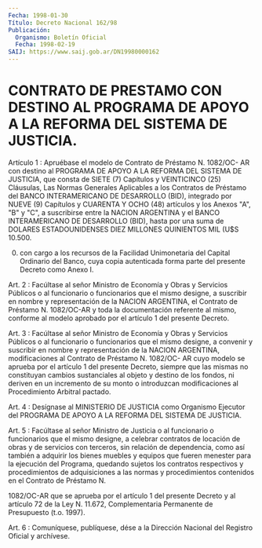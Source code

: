 ```yaml
---
Fecha: 1998-01-30
Título: Decreto Nacional 162/98
Publicación:
  Organismo: Boletín Oficial
  Fecha: 1998-02-19
SAIJ: https://www.saij.gob.ar/DN19980000162
---
```

# CONTRATO DE PRESTAMO CON DESTINO AL PROGRAMA DE APOYO A LA REFORMA DEL SISTEMA DE JUSTICIA.

<a id="1"></a>
Artículo 1 :  Apruébase el modelo de Contrato de Préstamo N. 1082/OC- AR con destino  al  PROGRAMA  DE  APOYO A LA REFORMA DEL SISTEMA DE JUSTICIA,  que  consta de SIETE (7) Capítulos  y  VEINTICINCO  (25) Cláusulas, Las Normas  Generales  Aplicables  a  los  Contratos  de Préstamo  del  BANCO  INTERAMERICANO DE DESARROLLO (BID), integrado por NUEVE (9) Capítulos  y  CUARENTA  Y  OCHO  (48) artículos y los Anexos "A", "B" y "C", a suscribirse entre la NACION ARGENTINA y el BANCO INTERAMERICANO DE DESARROLLO (BID), hasta  por  una  suma  de DOLARES  ESTADOUNIDENSES  DIEZ  MILLONES QUINIENTOS MIL (U$S 10.500.

000)  con cargo a los recursos de  la  Facilidad  Unimonetaria  del Capital Ordinario del Banco, cuya copia autenticada forma parte del presente Decreto como Anexo I.

<a id="2"></a>
Art. 2  :  Facúltase  al  señor  Ministro  de  Economía  y Obras y Servicios  Públicos  o  al  funcionario o funcionarios que el mismo designe,  a  suscribir en nombre  y  representación  de  la  NACION ARGENTINA, el  Contrato  de  Préstamo    N.  1082/OC-AR  y  toda  la documentación  referente  al mismo, conforme al modelo aprobado por el artículo 1 del presente Decreto.

<a id="3"></a>
Art.  3 :  Facúltase al señor  Ministro  de  Economía  y  Obras  y Servicios Públicos  o  al  funcionario  o funcionarios que el mismo designe, a convenir y suscribir en nombre  y  representación  de la NACION  ARGENTINA, modificaciones al Contrato de Préstamo N. 1082/OC- AR cuyo modelo  se  aprueba por el artículo 1 del presente Decreto, siempre  que las mismas  no  constituyan  cambios  sustanciales  al objeto y destino  de  los fondos, ni deriven en un incremento de su monto  o  introduzcan  modificaciones   al  Procedimiento  Arbitral pactado.

<a id="4"></a>
Art.  4  :  Desígnase  al  MINISTERIO  DE JUSTICIA  como  Organismo Ejecutor del PROGRAMA DE APOYO A LA REFORMA DEL SISTEMA DE JUSTICIA.

<a id="5"></a>
Art. 5 : Facúltase al señor Ministro de Justicia o al funcionario o funcionarios que el mismo designe, a celebrar contratos de locación de obras y de servicios con terceros, sin  relación de dependencia, como así también a adquirir los bienes muebles y equipos que fueren menester  para  la  ejecución  del Programa, quedando  sujetos  los contratos  respectivos  y procedimientos  de  adquisiciones  a  las normas y procedimientos contenidos  en  el  Contrato  de Préstamo N.

1082/OC-AR que se aprueba por el artículo 1 del presente  Decreto y al  artículo  72  de la Ley N. 11.672, Complementaria Permanente  de Presupuesto (t.o. 1997).

<a id="6"></a>
Art. 6 : Comuníquese,  publíquese, dése a la Dirección Nacional del Registro Oficial y archívese.